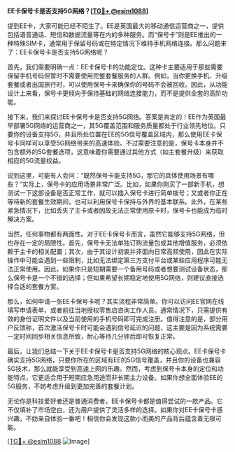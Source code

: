 **EE卡保号卡是否支持5G网络？[[TG💪+ @esim1088](https://t.me/s/esim1088)]**

提到EE卡，大家可能已经不陌生了。EE是英国最大的移动通信运营商之一，提供包括语音通话、短信和数据流量等在内的多种服务。而“保号卡”则是EE推出的一种特殊SIM卡，通常用于保留号码或在特定情况下维持手机网络连接。那么问题来了：EE卡保号卡是否支持5G网络呢？

首先，我们需要明确一点：EE卡保号卡的功能定位。这种卡主要适用于那些需要保留手机号码但暂时不需要使用完整套餐服务的人群。例如，当你更换手机、升级套餐或者出国旅行时，可以使用保号卡来确保你的号码不会被回收。因此，从功能设计上来看，保号卡更倾向于保持基础的网络连接能力，而不是提供全套的高阶功能。

接下来，我们来探讨EE卡保号卡是否支持5G网络。答案是肯定的！EE作为英国最早部署5G网络的运营商之一，其5G覆盖范围和服务质量都处于行业领先地位。只要你的设备支持5G，并且所处位置在EE的5G信号覆盖区域内，那么使用EE卡保号卡同样可以享受5G网络带来的高速体验。不过需要注意的是，保号卡本身并不包含额外的5G套餐选项，这意味着你需要通过其他方式（如主套餐升级）来获取相应的5G流量权益。

说到这里，可能有人会问：“既然保号卡能支持5G，那它的具体使用场景有哪些？”实际上，保号卡的应用场景非常广泛。比如，如果你刚买了一部新手机，想测试一下这部设备是否正常工作，就可以插入保号卡进行简单拨号；又或者你正在等待新的套餐生效期间，也可以利用保号卡保持与外界的基本联系。此外，在某些紧急情况下，比如丢失了主卡或者因故无法正常使用原卡时，保号卡也能成为临时解决方案。

当然，任何事物都有两面性。对于EE卡保号卡而言，虽然它能够支持5G网络，但也存在一定的局限性。首先，保号卡无法单独订购流量包或其他增值服务，必须依赖于主卡的相关配置；其次，由于其设计初衷并非面向日常高频使用，因此在实际操作中可能会遇到一些限制，比如无法绑定第三方支付平台或某些应用程序可能无法正常使用。因此，如果你只是短期需要一个备用号码或者想要测试设备状态，那么保号卡是一个不错的选择；但如果希望长期稳定地使用5G网络，则建议直接选择合适的套餐方案。

那么，如何申请一张EE卡保号卡呢？其实流程非常简单。你可以访问EE官网在线填写申请表单，或者前往当地授权零售店咨询工作人员。通常情况下，只需提供有效的身份证明文件以及当前使用的手机号码即可完成注册。值得注意的是，部分用户反馈称，首次激活保号卡时可能会遇到信号延迟的问题，这主要是因为系统需要一定时间同步相关信息所致，耐心等待几分钟后即可恢复正常。

最后，让我们总结一下关于EE卡保号卡是否支持5G网络的核心观点。EE卡保号卡确实支持5G网络，只要你所在的区域有EE的5G信号覆盖，并且你的设备也兼容5G技术，那么就能享受到高速上网的乐趣。然而，考虑到保号卡本身的定位和功能特点，它更适合用于短期应急用途而非长期主力设备。如果你想全面体验EE的5G服务，不妨考虑升级到更加完善的套餐计划。

无论你是科技爱好者还是普通消费者，EE卡保号卡都是值得尝试的一款产品。它不仅填补了市场空白，还为用户提供了灵活多样的选择。如果你对EE卡保号卡感兴趣，不妨亲自体验一番吧！相信你会发现这款小而美的产品背后蕴含着无限可能。

[[TG💪+ @esim1088](https://t.me/s/esim1088) ![Image](https://i.postimg.cc/4NQfJmqS/Snipaste-2025-05-13-00-14-12.png)]